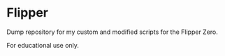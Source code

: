 # Flipper

Dump repository for my custom and modified scripts for the Flipper Zero.

For educational use only.